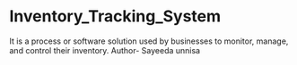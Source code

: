 # Inventory_Tracking_System
It is a process or software solution used by businesses to monitor, manage, and control their inventory.
Author- Sayeeda unnisa
